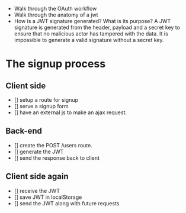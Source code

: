 - Walk through the OAuth workflow
- Walk through the anatomy of a jwt
- How is a JWT signature generated? What is its purpose?
A JWT signature is generated from the header, payload and a secret key to ensure that no malicious actor has tampered with the data. It is impossible to generate a valid signature without a secret key.

# The signup process
## Client side
- [] setup a route for signup
- [] serve a signup form 
- [] have an external js to make an ajax request.
## Back-end
- [] create the POST /users route.
- [] generate the JWT
- [] send the response back to client
## Client side again
- [] receive the JWT
- [] save JWT in localStorage
- [] send the JWT along with future requests